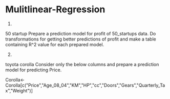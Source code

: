 # Mulitlinear-Regression
1.
50 startup
Prepare a prediction model for profit of 50_startups data.
Do transformations for getting better predictions of profit and
make a table containing R^2 value for each prepared model.

2.
toyota corolla
Consider only the below columns and prepare a prediction model for predicting Price.

Corolla<-Corolla[c("Price","Age_08_04","KM","HP","cc","Doors","Gears","Quarterly_Tax","Weight")]
